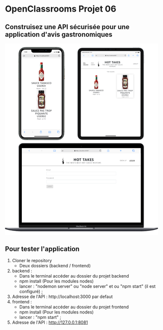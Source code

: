 # OpenClassrooms Projet 06 
## Construisez une API sécurisée pour une application d'avis gastronomiques


![screen Site](./readme.png)

## Pour tester l'application
1. Cloner le repository
    - Deux dossiers (backend / frontend)
2. backend :
    - Dans le terminal accéder au dossier du projet backend
    - npm install (Pour les modules nodes)
    - lancer : "nodemon server" ou "node server" et ou "npm start" (il est configuré) ;
3. Adresse de l'API : http://localhost:3000 par defaut
4. frontend : 
    - Dans le terminal accéder au dossier du projet frontend
    - npm install (Pour les modules nodes)
    - lancer : "npm start" ;
5. Adresse de l'API : http://127.0.0.1:8081


